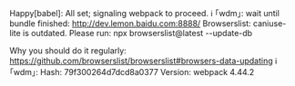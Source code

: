Happy[babel]: All set; signaling webpack to proceed.
ℹ ｢wdm｣: wait until bundle finished: http://dev.lemon.baidu.com:8888/
Browserslist: caniuse-lite is outdated. Please run:
npx browserslist@latest --update-db

Why you should do it regularly:
https://github.com/browserslist/browserslist#browsers-data-updating
ℹ ｢wdm｣: Hash: 79f300264d7dcd8a0377
Version: webpack 4.44.2